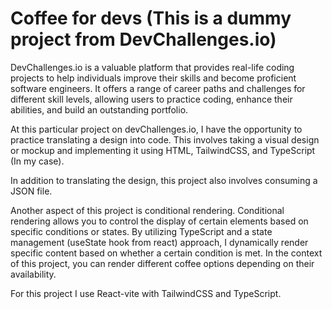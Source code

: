 # Coffee for devs (This is a dummy project from DevChallenges.io)

DevChallenges.io is a valuable platform that provides real-life coding projects to help individuals improve their skills and become proficient software engineers. It offers a range of career paths and challenges for different skill levels, allowing users to practice coding, enhance their abilities, and build an outstanding portfolio.

At this particular project on devChallenges.io, I have the opportunity to practice translating a design into code. This involves taking a visual design or mockup and implementing it using HTML, TailwindCSS, and TypeScript (In my case).

In addition to translating the design, this project also involves consuming a JSON file.

Another aspect of this project is conditional rendering. Conditional rendering allows you to control the display of certain elements based on specific conditions or states. By utilizing TypeScript and a state management (useState hook from react) approach, I dynamically render specific content based on whether a certain condition is met. In the context of this project, you can render different coffee options depending on their availability.

For this project I use React-vite with TailwindCSS and TypeScript.
